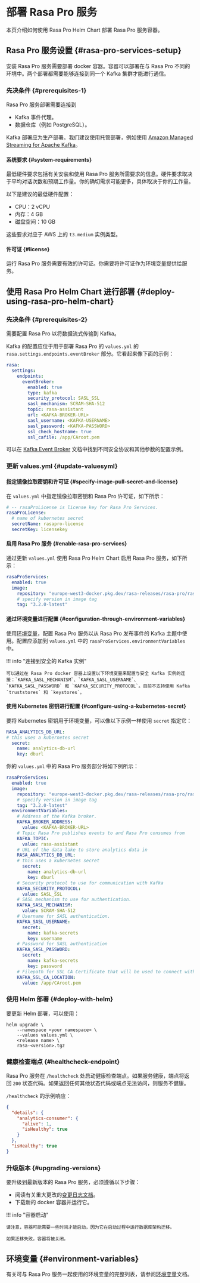 # 部署 Rasa Pro 服务

本页介绍如何使用 Rasa Pro Helm Chart 部署 Rasa Pro 服务容器。

## Rasa Pro 服务设置 {#rasa-pro-services-setup}

安装 Rasa Pro 服务需要部署 docker 容器。容器可以部署在与 Rasa Pro 不同的环境中。两个部署都需要能够连接到同一个 Kafka 集群才能进行通信。

### 先决条件 {#prerequisites-1}

Rasa Pro 服务部署需要连接到

- Kafka 事件代理。
- 数据仓库（例如 PostgreSQL）。

Kafka 部署应为生产部署。我们建议使用托管部署，例如使用 [Amazon Managed Streaming for Apache Kafka](https://aws.amazon.com/msk/)。

#### 系统要求 {#system-requirements}

最低硬件要求包括有关安装和使用 Rasa Pro 服务所需要求的信息。硬件要求取决于平均对话次数和预期工作量。你的确切需求可能更多，具体取决于你的工作量。

以下是建议的最低硬件配置：

- CPU：2 vCPU
- 内存：4 GB
- 磁盘空间：10 GB

这些要求对应于 AWS 上的 `t3.medium` 实例类型。

#### 许可证 {#license}

运行 Rasa Pro 服务需要有效的许可证。你需要将许可证作为环境变量提供给服务。

## 使用 Rasa Pro Helm Chart 进行部署 {#deploy-using-rasa-pro-helm-chart}

### 先决条件 {#prerequisites-2}

需要配置 Rasa Pro 以将数据流式传输到 Kafka。

Kafka 的配置应位于用于部署 Rasa Pro 的 `values.yml` 的 `rasa.settings.endpoints.eventBroker` 部分。它看起来像下面的示例：

```yaml
rasa:
  settings:
    endpoints:
      eventBroker:
        enabled: true
        type: kafka
        security_protocol: SASL_SSL
        sasl_mechanism: SCRAM-SHA-512
        topic: rasa-assistant
        url: <KAFKA-BROKER-URL>
        sasl_username: <KAFKA-USERNAME>
        sasl_password: <KAFKA-PASSWORD>
        ssl_check_hostname: true
        ssl_cafile: /app/CAroot.pem
```

可以在 [Kafka Event Broker](../production/event-brokers.md) 文档中找到不同安全协议和其他参数的配置示例。

### 更新 values.yml {#update-valuesyml}

#### 指定镜像拉取密钥和许可证 {#specify-image-pull-secret-and-license}

在 `values.yml` 中指定镜像拉取密钥和 Rasa Pro 许可证，如下所示：

```yaml
# -- rasaProLicense is license key for Rasa Pro Services.
rasaProLicense:
  # name of kubernetes secret
  secretName: rasapro-license
  secretKey: licensekey
```

#### 启用 Rasa Pro 服务 {#enable-rasa-pro-services}

通过更新 `values.yml` 使用 Rasa Pro Helm Chart 启用 Rasa Pro 服务，如下所示：

```yaml
rasaProServices:
  enabled: true
  image:
    repository: "europe-west3-docker.pkg.dev/rasa-releases/rasa-pro/rasa-pro-services"
    # specify version in image tag
    tag: "3.2.0-latest"
```

#### 通过环境变量进行配置 {#configuration-through-environment-variables}

使用[环境变量](environment-variables.md#rasa-pro-services)，配置 Rasa Pro 服务以从 Rasa Pro 发布事件的 Kafka 主题中使用。配置应添加到 `values.yml` 中的 `rasaProServices.environmentVariables` 中。

!!! info "连接到安全的 Kafka 实例"

    可以通过在 Rasa Pro docker 容器上设置以下环境变量来配置与安全 Kafka 实例的连接：`KAFKA_SASL_MECHANISM`、`KAFKA_SASL_USERNAME`、`KAFKA_SASL_PASSWORD` 和 `KAFKA_SECURITY_PROTOCOL`。目前不支持使用 Kafka `truststores` 和 `keystores`。

#### 使用 Kubernetes 密钥进行配置 {#configure-using-a-kubernetes-secret}

要将 Kubernetes 密钥用于环境变量，可以像以下示例一样使用 `secret` 指定它：

```yaml
RASA_ANALYTICS_DB_URL:
# this uses a kubernetes secret
  secret:
    name: analytics-db-url
    key: dburl
```

你的 `values.yml` 中的 Rasa Pro 服务部分将如下例所示：

```yaml
rasaProServices:
  enabled: true
  image:
    repository: "europe-west3-docker.pkg.dev/rasa-releases/rasa-pro/rasa-pro-services"
    # specify version in image tag
    tag: "3.2.0-latest"
  environmentVariables:
    # Address of the Kafka broker.
    KAFKA_BROKER_ADDRESS:
      value: <KAFKA-BROKER-URL>
    # Topic Rasa Pro publishes events to and Rasa Pro consumes from
    KAFKA_TOPIC:
      value: rasa-assistant
    # URL of the data lake to store analytics data in
    RASA_ANALYTICS_DB_URL:
    # this uses a kubernetes secret
      secret:
        name: analytics-db-url
        key: dburl
    # Security protocol to use for communication with Kafka
    KAFKA_SECURITY_PROTOCOL:
      value: SASL_SSL
    # SASL mechanism to use for authentication.
    KAFKA_SASL_MECHANISM:
      value: SCRAM-SHA-512
    # Username for SASL authentication.
    KAFKA_SASL_USERNAME:
      secret:
        name: kafka-secrets
        key: username
    # Password for SASL authentication
    KAFKA_SASL_PASSWORD:
      secret:
        name: kafka-secrets
        key: password
    # Filepath for SSL CA Certificate that will be used to connect with Kafka
    KAFKA_SSL_CA_LOCATION:
      value: /app/CAroot.pem
```

### 使用 Helm 部署 {#deploy-with-helm}

要更新 Helm 部署，可以使用：

```shell
helm upgrade \
    --namespace <your namespace> \
    --values values.yml \
    <release name> \
    rasa-<version>.tgz
```

### 健康检查端点 {#healthcheck-endpoint}

Rasa Pro 服务在 `/healthcheck` 处启动健康检查端点。如果服务健康，端点将返回 `200` 状态代码。如果返回任何其他状态代码或端点无法访问，则服务不健康。

`/healthcheck` 的示例响应：

```json
{
  "details": {
    "analytics-consumer": {
      "alive": 1,
      "isHealthy": true
    }
  },
  "isHealthy": true
}
```

### 升级版本 {#upgrading-versions}

要升级到最新版本的 Rasa Pro 服务，必须遵循以下步骤：

- 阅读有关重大更改的[变更日志文档](../rasa-pro-changelog.md)。
- 下载新的 docker 容器并运行它。

!!! info "容器启动"

    请注意，容器可能需要一些时间才能启动，因为它在启动过程中运行数据库架构迁移。

    如果迁移失败，容器将被关闭。

## 环境变量 {#environment-variables}

有关可与 Rasa Pro 服务一起使用的环境变量的完整列表，请参阅[环境变量](environment-variables.md#rasa-pro-services)文档。
